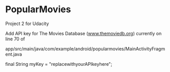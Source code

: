 # PopularMovies
Project 2 for Udacity

Add API key for The Movies Database (www.themoviedb.org) currently on line 70 of

app/src/main/java/com/example/android/popularmovies/MainActivityFragment.java

final String myKey = "replacewithyourAPIkeyhere";
